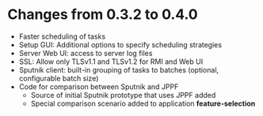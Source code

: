 # Changes from 0.3.2 to 0.4.0

* Faster scheduling of tasks
* Setup GUI: Additional options to specify scheduling strategies
* Server Web UI: access to server log files
* SSL: Allow only TLSv1.1 and TLSv1.2 for RMI and Web UI
* Sputnik client: built-in grouping of tasks to batches (optional, configurable batch size)
* Code for comparison between Sputnik and JPPF
	* Source of initial Sputnik prototype that uses JPPF added
	* Special comparison scenario added to application **feature-selection**
	